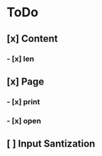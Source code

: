 # ToDo

## [x] Content
### - [x] len

## [x] Page
### - [x] print
### - [x] open

## [ ] Input Santization